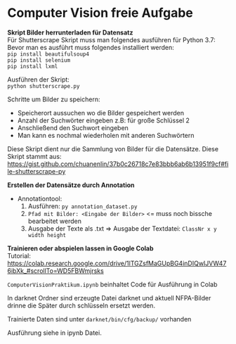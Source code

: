 # Computer Vision freie Aufgabe
**Skript Bilder herrunterladen für Datensatz**  
Für Shutterscrape Skript muss man folgendes ausführen für Python 3.7:  
Bevor man es ausführt muss folgendes installiert werden:  
`pip install beautifulsoup4`  
`pip install selenium`  
`pip install lxml`  

Ausführen der Skript:  
`python shutterscrape.py`  

Schritte um Bilder zu speichern:  
* Speicherort aussuchen wo die Bilder gespeichert werden
* Anzahl der Suchwörter eingeben z.B: für große Schlüssel 2
* Anschließend den Suchwort eingeben
* Man kann es nochmal wiederholen mit anderen Suchwörtern

Diese Skript dient nur die Sammlung von Bilder für die Datensätze.
Diese Skript stammt aus: https://gist.github.com/chuanenlin/37b0c26718c7e83bbb6ab6b13951f9cf#file-shutterscrape-py

**Erstellen der Datensätze durch Annotation** 
*  Annotationtool:
    1. Ausführen: `py annotation_dataset.py`
    2. `Pfad mit Bilder: <Eingabe der Bilder>`    <= muss noch bissche bearbeitet werden
    3. Ausgabe der Texte als <Name des Bildes>.txt
        => Ausgabe der Textdatei: `ClassNr x y width height`


**Trainieren oder abspielen lassen in Google Colab**  
Tutorial:  
https://colab.research.google.com/drive/1lTGZsfMaGUpBG4inDIQwIJVW476ibXk_#scrollTo=WD5FBWmjrsks  

`ComputerVisionPraktikum.ipynb` beinhaltet Code für Ausführung in Colab  

In darknet Ordner sind erzeugte Datei darknet und aktuell NFPA-Bilder drinne die Später durch schlüsseln ersetzt werden.  

Trainierte Daten sind unter `darknet/bin/cfg/backup/` vorhanden  

Ausführung siehe in ipynb Datei. 
